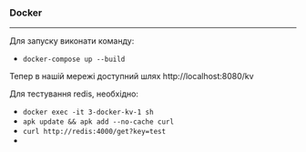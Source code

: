### Docker

---
Для запуску виконати команду:
- ``docker-compose up --build``

Тепер в нашій мережі доступний шлях http://localhost:8080/kv

Для тестування redis, необхідно:
- ``docker exec -it 3-docker-kv-1 sh``
- ``apk update && apk add --no-cache curl``
- ``curl http://redis:4000/get?key=test``
- 
